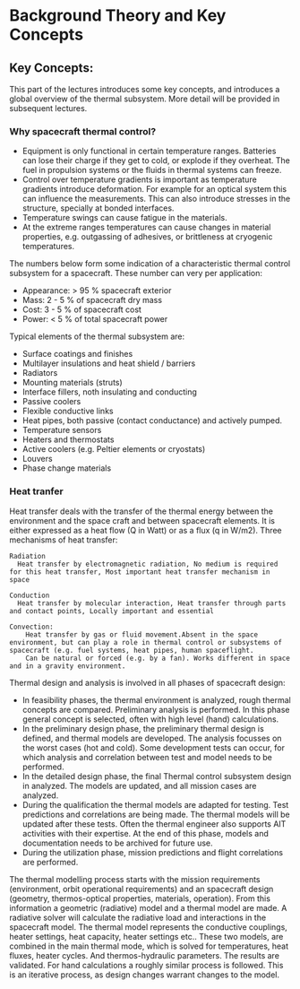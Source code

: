 # Background Theory and Key Concepts

## Key Concepts:

This part of the lectures introduces some key concepts, and introduces a global overview of the thermal subsystem. More detail will be provided in subsequent lectures. 

### Why spacecraft thermal control?

- Equipment is only functional in certain temperature ranges. Batteries can lose their charge if they get to cold, or explode if they overheat. The fuel in propulsion systems or the fluids in thermal systems can freeze. 
- Control over temperature gradients is important as temperature gradients introduce deformation. For example for an optical system this can influence the measurements. This can also introduce stresses in the structure, specially at bonded interfaces.
- Temperature swings can cause fatigue in the materials. 
- At the extreme ranges temperatures can cause changes in material properties, e.g. outgassing of adhesives, or brittleness at cryogenic temperatures.

The numbers below form some indication of a characteristic thermal control subsystem for a spacecraft. These number can very per application:
- Appearance: > 95 % spacecraft exterior
- Mass: 2 - 5 % of spacecraft dry mass
- Cost: 3 - 5 % of spacecraft cost
- Power: < 5 % of total spacecraft power


Typical elements of the thermal subsystem are:
- Surface coatings and finishes
- Multilayer insulations and heat shield / barriers
- Radiators
- Mounting materials (struts)
- Interface fillers, noth insulating and conducting
- Passive coolers
- Flexible conductive links
- Heat pipes, both passive (contact conductance) and actively pumped.
- Temperature sensors
- Heaters and thermostats
- Active coolers (e.g. Peltier elements or cryostats)
- Louvers
- Phase change materials

### Heat tranfer

Heat transfer deals with the transfer of the thermal energy between the environment and the space craft and between spacecraft elements. It is either expressed as a heat flow (Q in Watt) or as a flux (q in W/m2). Three mechanisms of heat transfer:
```{glossary}
Radiation
  Heat transfer by electromagnetic radiation, No medium is required for this heat transfer, Most important heat transfer mechanism in space

Conduction
  Heat transfer by molecular interaction, Heat transfer through parts and contact points, Locally important and essential

Convection:
	Heat transfer by gas or fluid movement.Absent in the space environment, but can play a role in thermal control or subsystems of spacecraft (e.g. fuel systems, heat pipes, human spaceflight.
	Can be natural or forced (e.g. by a fan). Works different in space and in a gravity environment. 
```





Thermal design and analysis is involved in all phases of spacecraft design:
- In feasibility phases, the thermal environment is analyzed, rough thermal concepts are compared. Preliminary analysis is performed. In this phase general concept is selected, often with high level (hand) calculations.
- In the preliminary design phase, the preliminary thermal design is defined, and thermal models are developed. The analysis focusses on the worst cases (hot and cold). Some development tests can occur, for which analysis and correlation between test and model needs to be performed. 
- In the detailed design phase, the final Thermal control subsystem design in analyzed. The models are updated, and all mission cases are analyzed. 
- During the qualification the thermal models are adapted for testing. Test predictions and correlations are being made. The thermal models will be updated after these tests. Often the thermal engineer also supports AIT activities with their expertise. At the end of this phase, models and documentation needs to be archived for future use.
- During the utilization phase, mission predictions and flight correlations are performed.

The thermal modelling process starts with the mission requirements (environment, orbit operational requirements) and an spacecraft design (geometry, thermos-optical properties, materials, operation). From this information a geometric (radiative) model and a thermal model are made. A radiative solver will calculate the radiative load and interactions in the spacecraft model. The thermal model represents the conductive couplings, heater settings, heat capacity, heater settings etc.. These two models, are combined in the main thermal mode, which is solved for temperatures, heat fluxes, heater cycles. And thermos-hydraulic parameters. The results are validated.
For hand calculations a roughly similar process is followed. This is an iterative process, as design changes warrant changes to the model. 
